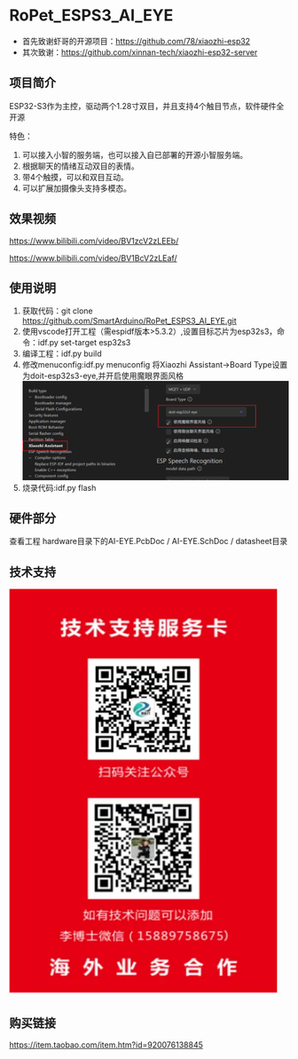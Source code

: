 # RoPet_ESPS3_AI_EYE

*   首先致谢虾哥的开源项目：https://github.com/78/xiaozhi-esp32
*   其次致谢：https://github.com/xinnan-tech/xiaozhi-esp32-server


## 项目简介
ESP32-S3作为主控，驱动两个1.28寸双目，并且支持4个触目节点，软件硬件全开源

特色：

1. 可以接入小智的服务端，也可以接入自已部署的开源小智服务端。
2. 根据聊天的情绪互动双目的表情。
3. 带4个触摸，可以和双目互动。
4. 可以扩展加摄像头支持多模态。

## 效果视频
https://www.bilibili.com/video/BV1zcV2zLEEb/

https://www.bilibili.com/video/BV1BcV2zLEaf/

## 使用说明
1. 获取代码：git clone https://github.com/SmartArduino/RoPet_ESPS3_AI_EYE.git
2. 使用vscode打开工程（需espidf版本>5.3.2）,设置目标芯片为esp32s3，命令：idf.py set-target esp32s3
3. 编译工程：idf.py build
4. 修改menuconfig:idf.py menuconfig
    将Xiaozhi Assistant->Board Type设置为doit-esp32s3-eye,并开启使用魔眼界面风格
    ![alt text](image-1.png)
5. 烧录代码:idf.py flash


## 硬件部分
查看工程 hardware目录下的AI-EYE.PcbDoc / AI-EYE.SchDoc / datasheet目录

## 技术支持
![alt text](image.png)

## 购买链接
https://item.taobao.com/item.htm?id=920076138845
